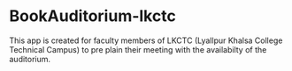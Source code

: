 # BookAuditorium-lkctc
This app is created for faculty members of LKCTC (Lyallpur Khalsa College Technical Campus) to pre plain their meeting with the availabilty of the auditorium. 
